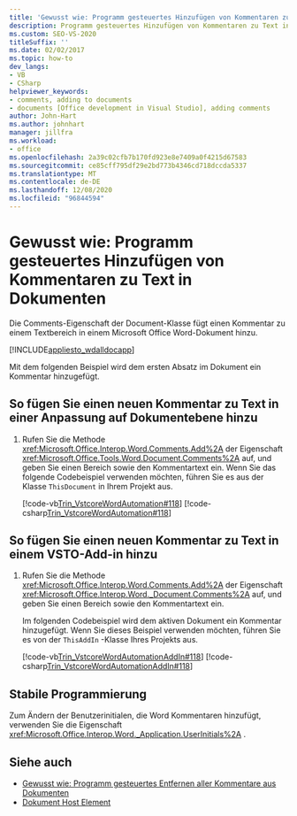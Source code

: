 ```yaml
---
title: 'Gewusst wie: Programm gesteuertes Hinzufügen von Kommentaren zu Text in Dokumenten'
description: Programm gesteuertes Hinzufügen von Kommentaren zu Text in Dokumenten. Die Comments-Eigenschaft der Document-Klasse fügt einem Textbereich in einem Microsoft Word-Dokument einen Kommentar hinzu.
ms.custom: SEO-VS-2020
titleSuffix: ''
ms.date: 02/02/2017
ms.topic: how-to
dev_langs:
- VB
- CSharp
helpviewer_keywords:
- comments, adding to documents
- documents [Office development in Visual Studio], adding comments
author: John-Hart
ms.author: johnhart
manager: jillfra
ms.workload:
- office
ms.openlocfilehash: 2a39c02cfb7b170fd923e8e7409a0f4215d67583
ms.sourcegitcommit: ce85cff795df29e2bd773b4346cd718dccda5337
ms.translationtype: MT
ms.contentlocale: de-DE
ms.lasthandoff: 12/08/2020
ms.locfileid: "96844594"
---
```

# <a name="how-to-programmatically-add-comments-to-text-in-documents"></a>Gewusst wie: Programm gesteuertes Hinzufügen von Kommentaren zu Text in Dokumenten
  Die Comments-Eigenschaft der Document-Klasse fügt einen Kommentar zu einem Textbereich in einem Microsoft Office Word-Dokument hinzu.

 [!INCLUDE[appliesto_wdalldocapp](../vsto/includes/appliesto-wdalldocapp-md.md)]

 Mit dem folgenden Beispiel wird dem ersten Absatz im Dokument ein Kommentar hinzugefügt.

## <a name="to-add-a-new-comment-to-text-in-a-document-level-customization"></a>So fügen Sie einen neuen Kommentar zu Text in einer Anpassung auf Dokumentebene hinzu

1. Rufen Sie die Methode <xref:Microsoft.Office.Interop.Word.Comments.Add%2A> der Eigenschaft <xref:Microsoft.Office.Tools.Word.Document.Comments%2A> auf, und geben Sie einen Bereich sowie den Kommentartext ein. Wenn Sie das folgende Codebeispiel verwenden möchten, führen Sie es aus der Klasse `ThisDocument` in Ihrem Projekt aus.

     [!code-vb[Trin_VstcoreWordAutomation#118](../vsto/codesnippet/VisualBasic/Trin_VstcoreWordAutomationVB/ThisDocument.vb#118)]
     [!code-csharp[Trin_VstcoreWordAutomation#118](../vsto/codesnippet/CSharp/Trin_VstcoreWordAutomationCS/ThisDocument.cs#118)]

## <a name="to-add-a-new-comment-to-text-in-a-vsto-add-in"></a>So fügen Sie einen neuen Kommentar zu Text in einem VSTO-Add-in hinzu

1. Rufen Sie die Methode <xref:Microsoft.Office.Interop.Word.Comments.Add%2A> der Eigenschaft <xref:Microsoft.Office.Interop.Word._Document.Comments%2A> auf, und geben Sie einen Bereich sowie den Kommentartext ein.

     Im folgenden Codebeispiel wird dem aktiven Dokument ein Kommentar hinzugefügt. Wenn Sie dieses Beispiel verwenden möchten, führen Sie es von der `ThisAddIn` -Klasse Ihres Projekts aus.

     [!code-vb[Trin_VstcoreWordAutomationAddIn#118](../vsto/codesnippet/VisualBasic/Trin_VstcoreWordAutomationAddIn/ThisAddIn.vb#118)]
     [!code-csharp[Trin_VstcoreWordAutomationAddIn#118](../vsto/codesnippet/CSharp/Trin_VstcoreWordAutomationAddIn/ThisAddIn.cs#118)]

## <a name="robust-programming"></a>Stabile Programmierung
 Zum Ändern der Benutzerinitialen, die Word Kommentaren hinzufügt, verwenden Sie die Eigenschaft <xref:Microsoft.Office.Interop.Word._Application.UserInitials%2A> .

## <a name="see-also"></a>Siehe auch
- [Gewusst wie: Programm gesteuertes Entfernen aller Kommentare aus Dokumenten](../vsto/how-to-programmatically-remove-all-comments-from-documents.md)
- [Dokument Host Element](../vsto/document-host-item.md)
